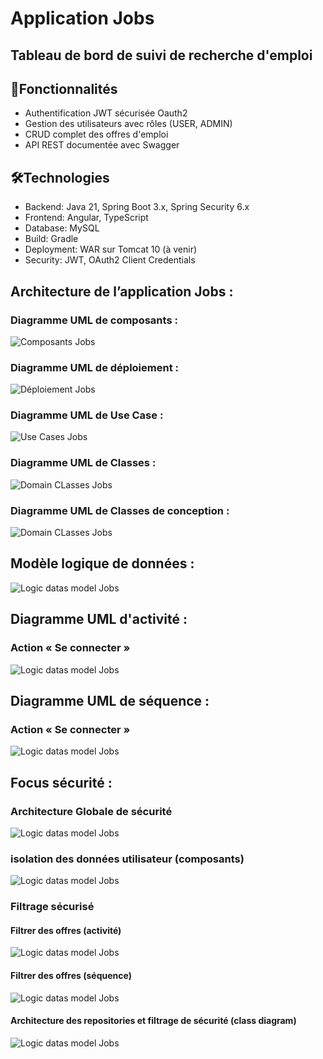 # Application Jobs

## Tableau de bord de suivi de recherche d'emploi

## 🚀Fonctionnalités
- Authentification JWT sécurisée Oauth2
- Gestion des utilisateurs avec rôles (USER, ADMIN)
- CRUD complet des offres d'emploi
- API REST documentée avec Swagger

## 🛠Technologies
- Backend: Java 21, Spring Boot 3.x, Spring Security 6.x
- Frontend: Angular, TypeScript
- Database: MySQL
- Build: Gradle
- Deployment: WAR sur Tomcat 10 (à venir)
- Security: JWT, OAuth2 Client Credentials

## Architecture de l’application Jobs :
### Diagramme UML de composants :

![Composants Jobs](UML/exports/structureTechnique_componentDiagram.svg)

### Diagramme UML de déploiement : 

![Déploiement Jobs](UML/exports/pileDocker_deploymentDiagram.svg)

### Diagramme UML de Use Case :

![Use Cases Jobs](UML/exports/usecaseDiagram.svg)

### Diagramme UML de Classes :

![Domain CLasses Jobs](UML/exports/classes_classDiagram.png)

### Diagramme UML de Classes de conception :

![Domain CLasses Jobs](UML/exports/entities_ClassDiagram.svg)

## Modèle logique de données :

![Logic datas model Jobs](UML/exports/logicModelMVP.png)

## Diagramme UML d'activité :
### Action « Se connecter »

![Logic datas model Jobs](UML/exports/login_activityDiagram.svg)

## Diagramme UML de séquence :
### Action « Se connecter »

![Logic datas model Jobs](UML/exports/login_sequenceDiagram.svg)

## Focus sécurité : 
### Architecture Globale de sécurité

![Logic datas model Jobs](UML/exports/archtectureGlobaleSecurite_packageDiagram.svg)

### isolation des données utilisateur (composants)

![Logic datas model Jobs](UML/exports/isolationDonneesUtilisateur_componentDiagram.svg)

### Filtrage sécurisé

#### Filtrer des offres (activité)

![Logic datas model Jobs](UML/exports/filtrageSecurise_activityDiagram.svg)

#### Filtrer des offres (séquence)

![Logic datas model Jobs](UML/exports/rechercheOffresSecurise_sequenceDiagramm.svg)

#### Architecture des repositories et filtrage de sécurité (class diagram)

![Logic datas model Jobs](UML/exports/securedRessourceRepository_classDiagram.svg)
